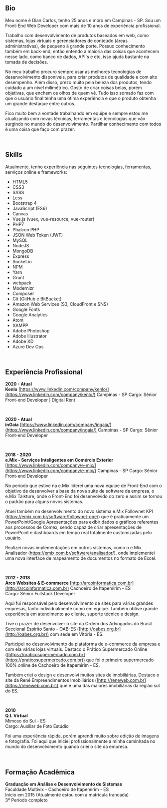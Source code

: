 ## Bio

Meu nome é Dian Carlos, tenho 25 anos e moro em Campinas - SP. Sou um Front-End Web Developer com mais de 10 anos de experiência profissional.

Trabalho com desenvolvimento de produtos baseados em web, como sistemas, lojas virtuais e gerenciadores de conteúdo (áreas administrativas), de pequeno à grande porte. Possuo conhecimento também em back-end, então entendo a maioria das coisas que acontecem nesse lado, como banco de dados, API's e etc, isso ajuda bastante na tomada de decisões.

No meu trabalho procuro sempre usar as melhores tecnologias de desenvolvimento disponíveis, para criar produtos de qualidade e com alto desempenho. Além disso, prezo muito pela beleza dos produtos, tendo cuidado a um nível milimétrico. Gosto de criar coisas belas, porém objetivas, que enchem os olhos de quem vê. Tudo isso somado faz com que o usuário final tenha uma ótima experiência e que o produto obtenha um grande destaque entre outros.

Fico muito bem a vontade trabalhando em equipe e sempre estou me atualizando com novas técnicas, ferramentas e tecnologias que vão surgindo no mundo do desenvolvimento. Partilhar conhecimento com todos é uma coisa que faço com prazer.

<br>

## Skills

Atualmente, tenho experiência nas seguintes tecnologias, ferramentas, serviços online e frameworks:

* HTML5
* CSS3
* SASS
* Less
* Bootstrap 4
* JavaScript (ES6)
* Canvas
* Vue.js (vuex, vue-resource, vue-router)
* PHP7
* Phalcon PHP
* JSON Web Token (JWT)
* MySQL
* NodeJS
* MongoDB
* Express
* Socket.io
* NPM
* Yarn
* Grunt
* webpack
* Modernizr
* Composer
* Git (GitHub e BitBucket)
* Amazon Web Services (S3, CloudFront e SNS)
* Google Fonts
* Google Analytics
* Atom
* XAMPP
* Adobe Photoshop
* Adobe Illustrator
* Adobe XD
* Azure Dev Ops

<br>

## Experiência Profissional

**2020 - Atual**  
**Kenlo**
[https://www.linkedin.com/company/kenlo/](https://www.linkedin.com/company/kenlo/)
Campinas - SP
Cargo: Sênior Front-end Developer | Digital Rent 

<br>

**2020 - Atual**  
**inGaia**
[https://www.linkedin.com/company/ingaia/](https://www.linkedin.com/company/ingaia/)
Campinas - SP
Cargo: Sênior Front-end Developer

<br>

**2018 - 2020**  
**e.Mix - Serviços Inteligentes em Comércio Exterior**
[https://www.linkedin.com/company/e-mix/](https://www.linkedin.com/company/e-mix/)
Campinas - SP
Cargo: Sênior Front-end Developer

No período que estive na e.Mix liderei uma nova equipe de Front-End com o objetivo de desenvolver a base da nova suite de software da empresa, o e.Mix Talkture, onde o Front-End foi desenvolvido do zero e assim se tornou o padrão para alguns novos sistemas.

Atuei também no desenvolvimento do novo sistema e.Mix Follownet KPI (https://emix.com.br/software/follownet-one/) que é praticamente um PowerPoint/Google Apresentações para exibir dados e gráficos referentes aos processos de Comex, sendo capaz de criar apresentações de PowerPoint e dashboards em tempo real totalmente customizadas pelo usuário.

Realizei novas implementações em outros sistemas, como o e.Mix Analisador (https://emix.com.br/software/analisador/), onde implementei uma nova interface de mapeamento de documentos no formato de Excel.

<br>

**2012 - 2018**  
**Arco Websites & E-commerce**
[http://arcoinformatica.com.br](http://arcoinformatica.com.br)
Cachoeiro de Itapemirim - ES  
Cargo: Sênior Fullstack Developer

Aqui fui responsável pelo desenvolvimento de sites para várias grandes empresas, tanto individualmente como em equipe. Também obtive grande experiência em atendimento ao cliente, suporte técnico e design.

Tive o prazer de desenvolver o site da Ordem dos Advogados do Brasil Seccional Espírito Santo - OAB-ES ([http://oabes.org.br](http://oabes.org.br)) com sede em Vitória - ES.

Participei no desenvolvimento da plataforma de e-commerce da empresa e com ela várias lojas virtuais. Destaco o Prático Supermercado Online ([https://praticosupermercado.com.br](https://praticosupermercado.com.br)) que foi o primeiro supermercado 100% online de Cachoeiro de Itapemirim - ES.

Também criei o design e desenvolvi muitos sites de imobiliárias. Destaco o site da Renê Empreendimentos Imobiliários ([http://reneweb.com.br](https://reneweb.com.br)) que é uma das maiores imobiliárias da região sul do ES.

<br>

**2010**  
**Q.I. Virtual**  
Mimoso do Sul - ES  
Cargo: Auxiliar de Foto Estúdio

Foi uma experiência rápida, porém aprendi muito sobre edição de imagens e fotografia. Foi aqui que iniciei profissionalmente a minha caminhada no mundo do desenvolvimento quando criei o site da empresa.

<br>

## Formação Acadêmica

**Graduação em Análise e Desenvolvimento de Sistemas**  
Faculdade Multivix - Cachoeiro de Itapemirim - ES  
Início em 2015 (Atualmente estou com a matrícula trancada)  
3º Período completo
